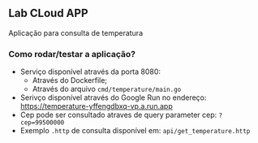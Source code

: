 ## Lab CLoud APP

Aplicação para consulta de temperatura

###  Como rodar/testar a aplicação?
* Serviço disponível através da porta 8080:
  * Através do Dockerfile;
  * Através do arquivo `cmd/temperature/main.go`
* Serivço disponível através do Google Run no endereço: https://temperature-yffengdbxq-vp.a.run.app
* Cep pode ser consultado atraves de query parameter cep: `?cep=99500000`
* Exemplo `.http` de consulta disponível em: `api/get_temperature.http` 